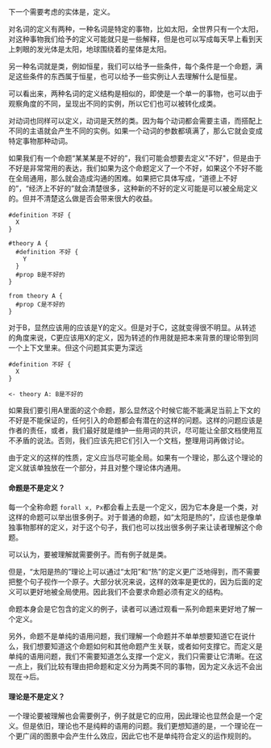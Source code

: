 下一个需要考虑的实体是，定义。

对名词的定义有两种，一种名词是特定的事物，比如太阳，全世界只有一个太阳，对这种事物我们给予的定义可能就只是一些解释，但是也可以写成每天早上看到天上刺眼的发光体是太阳，地球围绕着的星体是太阳。

另一种名词就是类，例如恒星，我们可以给予一些条件，每个条件是一个命题，满足这些条件的东西属于恒星，也可以给予一些实例让人去理解什么是恒星。

可以看出来，两种名词的定义结构是相似的，即使是一个单一的事物，也可以由于观察角度的不同，呈现出不同的实例，所以它们也可以被转化成类。

对动词也同样可以定义，动词是天然的类。因为每个动词都会需要主语，而搭配上不同的主语就会产生不同的实例。如果一个动词的参数都填满了，那么它就会变成特定事物那种动词。

如果我们有一个命题“某某某是不好的”，我们可能会想要去定义"不好"，但是由于不好是非常常用的表达，我们如果为这个命题定义了一个不好，如果这个不好不能在全局通用，那么就会造成沟通的困难。如果把它具体写成，“道德上不好的”，“经济上不好的”就会清楚很多，这种新的不好的定义可能是可以被全局定义的。但并不清楚这么做是否会带来很大的收益。

```
#definition 不好 {
  X
}

#theory A {
  #definition 不好 {
    Y
  }
  #prop B是不好的
}

from theory A {
  #prop C是不好的
}
```

对于B，显然应该用的应该是Y的定义。但是对于C，这就变得很不明显。从转述的角度来说，C更应该用X的定义，因为转述的作用就是把本来背景的理论带到同一个上下文里来。但这个问题其实更为深远

```
#definition 不好 {
  X
}

<- theory A: B是不好的
```

如果我们要引用A里面的这个命题，那么显然这个时候它能不能满足当前上下文的不好是不能保证的，任何引入的命题都会有潜在的这样的问题。这样的问题应该是作者的责任，或者，我们最好就是维护一些用词的共识，尽可能让全部文档使用互不矛盾的说法。否则，我们应该先把它们引入一个文档，整理用词再做讨论。

由于定义的这样的性质，定义应当尽可能全局。如果有一个理论，那么这个理论的定义就该单独放在一个部分，并且对整个理论体内通用。

#### 命题是不是定义？

每一个全称命题 `forall x, Px`都会看上去是一个定义，因为它本身是一个类，对这样的命题可以举出很多例子。对于普通的命题，如“太阳是热的”，应该也是像单独事物那样的定义，对于这个句子，我们也可以找出很多例子来让读者理解这个命题。

可以认为，要被理解就需要例子。而有例子就是类。

但是，“太阳是热的”理论上可以通过“太阳”和“热”的定义更广泛地得到，而不需要把整个句子视作一个原子。大部分状况来说，这样的效率是更优的，因为后面的定义可以更好地被全局使用。因此我们不会要求命题必须有定义的结构。

命题本身会是它包含的定义的例子，读者可以通过观看一系列命题来更好地了解一个定义。

另外，命题不是单纯的语用问题，我们理解一个命题并不单单想要知道它在说什么，我们想要知道这个命题如何和其他命题产生关联，或者如何支撑它。而定义是单纯的语用问题，我们不需要知道怎么支撑一个定义，我们只需要让它清晰。在这一点上，我们比较有理由把命题和定义分为两类不同的事物，因为定义永远不会出现在->后。

#### 理论是不是定义？

一个理论要被理解也会需要例子，例子就是它的应用，因此理论也显然会是一个定义。但是依旧，理论也不是纯粹的语用的问题。我们更想知道的是，一个理论在一个更广阔的图景中会产生什么效应，因此它也不是单纯符合定义的运作规则的。
